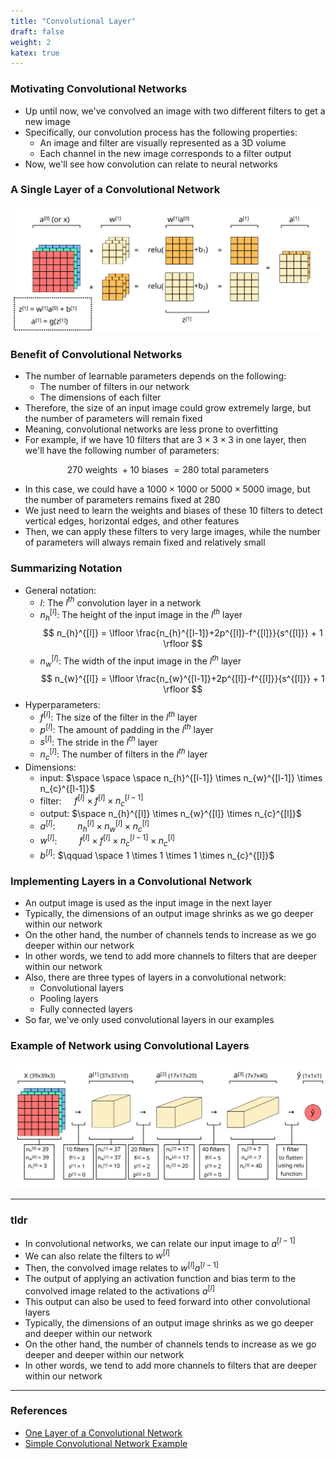 ```yaml
---
title: "Convolutional Layer"
draft: false
weight: 2
katex: true
---
```


### Motivating Convolutional Networks
- Up until now, we've convolved an image with two different filters to get a new image
- Specifically, our convolution process has the following properties:
	- An image and filter are visually represented as a 3D volume
	- Each channel in the new image corresponds to a filter output
- Now, we'll see how convolution can relate to neural networks

### A Single Layer of a Convolutional Network

![convolutional_layer](../../../img/convolutional_layer.svg)

### Benefit of Convolutional Networks
- The number of learnable parameters depends on the following:
	- The number of filters in our network
	- The dimensions of each filter
- Therefore, the size of an input image could grow extremely large, but the number of parameters will remain fixed
- Meaning, convolutional networks are less prone to overfitting
- For example, if we have $10$ filters that are $3 \times 3 \times 3$ in one layer, then we'll have the following number of parameters:

$$ 270 \text{ weights } + 10 \text{ biases } = 280 \text{ total parameters} $$

- In this case, we could have a $1000 \times 1000$ or $5000 \times 5000$ image, but the number of parameters remains fixed at $280$
- We just need to learn the weights and biases of these $10$ filters to detect vertical edges, horizontal edges, and other features
- Then, we can apply these filters to very large images, while the number of parameters will always remain fixed and relatively small

### Summarizing Notation
- General notation:
	- $l$: The $l^{th}$ convolution layer in a network
	- $n_{h}^{[l]}$: The height of the input image in the $l^{th}$ layer
	$$ n_{h}^{[l]} = \lfloor \frac{n_{h}^{[l-1]}+2p^{[l]}-f^{[l]}}{s^{[l]}} + 1 \rfloor $$
	- $n_{w}^{[l]}$: The width of the input image in the $l^{th}$ layer
	$$ n_{w}^{[l]} = \lfloor \frac{n_{w}^{[l-1]}+2p^{[l]}-f^{[l]}}{s^{[l]}} + 1 \rfloor $$
- Hyperparameters:
	- $f^{[l]}$: The size of the filter in the $l^{th}$ layer
	- $p^{[l]}$: The amount of padding in the $l^{th}$ layer
	- $s^{[l]}$: The stride in the $l^{th}$ layer
	- $n_{c}^{[l]}$: The number of filters in the $l^{th}$ layer
- Dimensions:
	- $\text{input}$: $\space \space \space n_{h}^{[l-1]} \times n_{w}^{[l-1]} \times n_{c}^{[l-1]}$
	- $\text{filter}$: $\quad f^{[l]} \times f^{[l]} \times n_{c}^{[l-1]}$
	- $\text{output}$: $\space n_{h}^{[l]} \times n_{w}^{[l]} \times n_{c}^{[l]}$
	- $a^{[l]}$: $\qquad n_{h}^{[l]} \times n_{w}^{[l]} \times n_{c}^{[l]}$
	- $w^{[l]}$: $\qquad f^{[l]} \times f^{[l]} \times n_{c}^{[l-1]} \times n_{c}^{[l]}$
	- $b^{[l]}$: $\qquad \space 1 \times 1 \times 1 \times n_{c}^{[l]}$

### Implementing Layers in a Convolutional Network
- An output image is used as the input image in the next layer
- Typically, the dimensions of an output image shrinks as we go deeper within our network
- On the other hand, the number of channels tends to increase as we go deeper within our network
- In other words, we tend to add more channels to filters that are deeper within our network
- Also, there are three types of layers in a convolutional network:
	- Convolutional layers
	- Pooling layers
	- Fully connected layers
- So far, we've only used convolutional layers in our examples

### Example of Network using Convolutional Layers

![convolutionalnetwork](../../../img/convnet.svg)

---

### tldr
- In convolutional networks, we can relate our input image to $a^{[l-1]}$
- We can also relate the filters to $w^{[l]}$
- Then, the convolved image relates to $w^{[l]}a^{[l-1]}$
- The output of applying an activation function and bias term to the convolved image related to the activations $a^{[l]}$
- This output can also be used to feed forward into other convolutional layers
- Typically, the dimensions of an output image shrinks as we go deeper and deeper within our network
- On the other hand, the number of channels tends to increase as we go deeper and deeper within our network
- In other words, we tend to add more channels to filters that are deeper within our network

---

### References
- [One Layer of a Convolutional Network](https://www.youtube.com/watch?v=jPOAS7uCODQ&list=PLkDaE6sCZn6Gl29AoE31iwdVwSG-KnDzF&index=7)
- [Simple Convolutional Network Example](https://www.youtube.com/watch?v=3PyJA9AfwSk&list=PLkDaE6sCZn6Gl29AoE31iwdVwSG-KnDzF&index=8)
